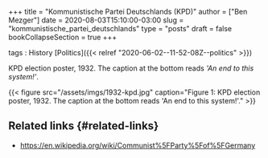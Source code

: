 +++
title = "Kommunistische Partei Deutschlands (KPD)"
author = ["Ben Mezger"]
date = 2020-08-03T15:10:00-03:00
slug = "kommunistische_partei_deutschlands"
type = "posts"
draft = false
bookCollapseSection = true
+++

tags
: History [Politics]({{< relref "2020-06-02--11-52-08Z--politics" >}})

KPD election poster, 1932. The caption at the bottom reads _'An end to this
system!'_.

<a id="orga2ee549"></a>

{{< figure src="/assets/imgs/1932-kpd.jpg" caption="Figure 1: KPD election poster, 1932. The caption at the bottom reads 'An end to this system!'." >}}


## Related links {#related-links}

-   <https://en.wikipedia.org/wiki/Communist%5FParty%5Fof%5FGermany>

